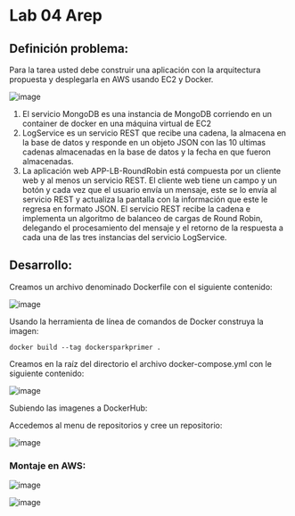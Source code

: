# Lab 04 Arep
## Definición problema:
Para la tarea usted debe construir una aplicación con la arquitectura propuesta y desplegarla en AWS usando EC2 y Docker.

![image](https://user-images.githubusercontent.com/25957863/197447879-8a3e1260-ff10-4b0b-81d6-02b1d171852b.png)

1. El servicio MongoDB es una instancia de MongoDB corriendo en un container de docker en una máquina virtual de EC2
2. LogService es un servicio REST que recibe una cadena, la almacena en la base de datos y responde en un objeto JSON con las 10 ultimas cadenas almacenadas en la base de datos y la fecha en que fueron almacenadas.
3. La aplicación web APP-LB-RoundRobin está compuesta por un cliente web y al menos un servicio REST. El cliente web tiene un campo y un botón y cada vez que el usuario envía un mensaje, este se lo envía al servicio REST y actualiza la pantalla con la información que este le regresa en formato JSON. El servicio REST recibe la cadena e implementa un algoritmo de balanceo de cargas de Round Robin, delegando el procesamiento del mensaje y el retorno de la respuesta a cada una de las tres instancias del servicio LogService.

## Desarrollo: 

Creamos un archivo denominado Dockerfile con el siguiente contenido:

![image](https://user-images.githubusercontent.com/25957863/197449903-fe59c7b3-7749-4e7e-8a8c-2c4aca877754.png)

Usando la herramienta de línea de comandos de Docker construya la imagen:

`docker build --tag dockersparkprimer .`

Creamos en la raíz del directorio el archivo docker-compose.yml con le siguiente contenido:

![image](https://user-images.githubusercontent.com/25957863/197450094-690c4ef5-a308-45a6-9099-0cf0e9d250b8.png)

Subiendo las imagenes a DockerHub:

Accedemos al menu de repositorios y cree un repositorio:

![image](https://user-images.githubusercontent.com/25957863/197450506-94b2dfa5-0bda-41b5-9486-fd0d0426cdb8.png)

### Montaje en AWS:

![image](https://user-images.githubusercontent.com/25957863/197451308-f0be547e-7837-42e9-927c-5289004ab2fb.png)

![image](https://user-images.githubusercontent.com/25957863/197451371-74c5438e-9cf0-4e2e-92ed-e1a608f3df3a.png)
